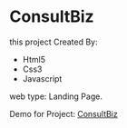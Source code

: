 # ConsultBiz

this project Created By:

- Html5
- Css3
- Javascript

web type: Landing Page.

Demo for Project: [ConsultBiz](https://deluxe-maamoul-cbc221.netlify.app/)
